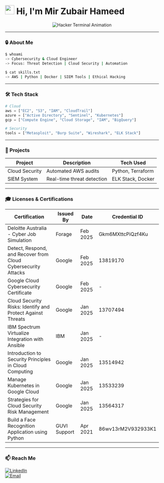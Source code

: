# <img src="https://media.giphy.com/media/hvRJCLFzcasrR4ia7z/giphy.gif" width="30px"> Hi, I'm Mir Zubair Hameed

<p align="center">
  <img src="https://readme-typing-svg.demolab.com?font=Hack&size=30&duration=3000&pause=1000&color=32CD32&center=true&vCenter=true&width=800&height=100&lines=Cybersecurity+Engineer;Cloud+Ops+Specialist;Open-Source+Enthusiast" alt="Hacker Terminal Animation">
</p>

---

### 🔒 About Me

```bash
$ whoami
-> Cybersecurity & Cloud Engineer
-> Focus: Threat Detection | Cloud Security | Automation

$ cat skills.txt
-> AWS | Python | Docker | SIEM Tools | Ethical Hacking
```

---

### 🛠️ Tech Stack

```python
# Cloud
aws = ["EC2", "S3", "IAM", "CloudTrail"]
azure = ["Active Directory", "Sentinel", "Kubernetes"]
gcp = ["Compute Engine", "Cloud Storage", "IAM", "BigQuery"]

# Security
tools = ["Metasploit", "Burp Suite", "Wireshark", "ELK Stack"]
```

---

### 📂 Projects

| Project         | Description                 | Tech Used           |
|----------------|-----------------------------|----------------------|
| Cloud Security | Automated AWS audits        | Python, Terraform   |
| SIEM System    | Real-time threat detection  | ELK Stack, Docker   |

---
### 🎓 Licenses & Certifications

| Certification | Issued By | Date | Credential ID |
|--------------|-----------|------|--------------|
| Deloitte Australia - Cyber Job Simulation | Forage | Feb 2025 | Gkm6MXttcPiQzf4Ku |
| Detect, Respond, and Recover from Cloud Cybersecurity Attacks | Google | Feb 2025 | 13819170 |
| Google Cloud Cybersecurity Certificate | Google | Feb 2025 | - |
| Cloud Security Risks: Identify and Protect Against Threats | Google | Jan 2025 | 13707494 |
| IBM Spectrum Virtualize Integration with Ansible | IBM | Jan 2025 | - |
| Introduction to Security Principles in Cloud Computing | Google | Jan 2025 | 13514942 |
| Manage Kubernetes in Google Cloud | Google | Jan 2025 | 13533239 |
| Strategies for Cloud Security Risk Management | Google | Jan 2025 | 13564317 |
| Build a Face Recognition Application using Python | GUVI Support | Apr 2021 | 86wv13rM2V932933K1 |

---
### 📫 Reach Me

[![LinkedIn](https://img.shields.io/static/v1?label=LinkedIn&message=Profile&color=blue&style=flat&logo=linkedin)](https://linkedin.com/in/zoobe)  
[![Email](https://img.shields.io/static/v1?label=Email&message=Contact&color=red&style=flat&logo=gmail)](mailto:zee196852@gmail.com)

